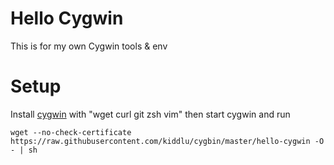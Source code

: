 # Hello Cygwin
This is for my own Cygwin tools & env

# Setup

Install [cygwin](http://www.cygwin.com/) with "wget curl git zsh vim" then start cygwin and run 

    wget --no-check-certificate https://raw.githubusercontent.com/kiddlu/cygbin/master/hello-cygwin -O - | sh
